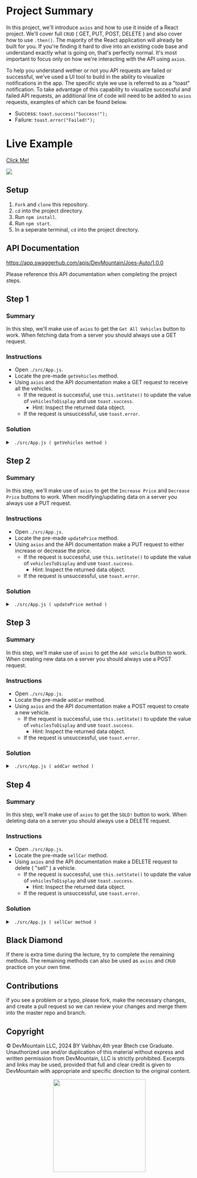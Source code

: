 
# Project Summary

In this project, we'll introduce `axios` and how to use it inside of a React project. We'll cover full `CRUD` ( GET, PUT, POST, DELETE ) and also cover how to use `.then()`. The majority of the React application will already be built for you. If you're finding it hard to dive into an existing code base and understand exactly what is going on, that's perfectly normal. It's most important to focus only on how we're interacting with the API using `axios`.

To help you understand wether or not you API requests are failed or successful, we've used a UI tool to build in the ability to visualize notifications in the app. The specific style we use is referred to as a "toast" notification. To take advantage of this capability to visualize successful and failed API requests, an additional line of code will need to be added to `axios` requests, examples of which can be found below.

* Success: `toast.success("Success!");`
* Failure: `toast.error("Failed!");`

# Live Example

<a href="https://devmountain.github.io/react-3-mini/">Click Me!</a>

<img src="https://github.com/DevMountain/react-3-mini/blob/solution/assets/1.png" />

## Setup

1.  `Fork` and `clone` this repository.
2.  `cd` into the project directory.
3.  Run `npm install`.
4.  Run `npm start`.
5.  In a seperate terminal, `cd` into the project directory.

## API Documentation

https://app.swaggerhub.com/apis/DevMountain/Joes-Auto/1.0.0

Please reference this API documentation when completing the project steps.

## Step 1

### Summary

In this step, we'll make use of `axios` to get the `Get All Vehicles` button to work. When fetching data from a server you should always use a GET request.

### Instructions

* Open `./src/App.js`.
* Locate the pre-made `getVehicles` method.
* Using `axios` and the API documentation make a GET request to receive all the vehicles.
  * If the request is successful, use `this.setState()` to update the value of `vehiclesToDisplay` and use `toast.success`.
    * Hint: Inspect the returned data object.
  * If the request is unsuccessful, use `toast.error`.

### Solution

<details>

<summary> <code> ./src/App.js ( getVehicles method ) </code> </summary>

```js
getVehicles() {
  axios.get('https://joes-autos.herokuapp.com/api/vehicles').then( results => {
    toast.success("Successfully got Vehicles.");
    this.setState({ 'vehiclesToDisplay': results.data });
  }).catch( () => toast.error("Failed at fetching Vehicles") );
}
```

</details>

## Step 2

### Summary

In this step, we'll make use of `axios` to get the `Increase Price` and `Decrease Price` buttons to work. When modifying/updating data on a server you always use a PUT request.

### Instructions

* Open `./src/App.js`.
* Locate the pre-made `updatePrice` method.
* Using `axios` and the API documentation make a PUT request to either increase or decrease the price.
  * If the request is successful, use `this.setState()` to update the value of `vehiclesToDisplay` and use `toast.success`.
    * Hint: Inspect the returned data object.
  * If the request is unsuccessful, use `toast.error`.

### Solution

<details>

<summary> <code> ./src/App.js ( updatePrice method ) </code> </summary>

```js
updatePrice( priceChange, id ) {
  axios.put(`https://joes-autos.herokuapp.com/api/vehicles/${ id }/${ priceChange }`).then( results => {
    toast.success("Successfully updated price.");
    this.setState({ 'vehiclesToDisplay': results.data.vehicles });
  }).catch( () => toast.error("Failed at updating price") );
}
```

</details>

## Step 3

### Summary

In this step, we'll make use of `axios` to get the `Add vehicle` button to work. When creating new data on a server you should always use a POST request.

### Instructions

* Open `./src/App.js`.
* Locate the pre-made `addCar` method.
* Using `axios` and the API documentation make a POST request to create a new vehicle.
  * If the request is successful, use `this.setState()` to update the value of `vehiclesToDisplay` and use `toast.success`.
    * Hint: Inspect the returned data object.
  * If the request is unsuccessful, use `toast.error`.

### Solution

<details>

<summary> <code> ./src/App.js ( addCar method ) </code> </summary>

```js
addCar() {
  let newCar = {
    make: this.make.value,
    model: this.model.value,
    color: this.color.value,
    year: this.year.value,
    price: this.price.value
  };

  axios.post('https://joes-autos.herokuapp.com/api/vehicles', newCar).then( results => {
    toast.success("Successfully added vehicle.");
    this.setState({ vehiclesToDisplay: results.data.vehicles });
  }).catch( () => toast.error('Failed at adding new vehicle.') );
}
```

</details>

## Step 4

### Summary

In this step, we'll make use of `axios` to get the `SOLD!` button to work. When deleting data on a server you should always use a DELETE request.

### Instructions

* Open `./src/App.js`.
* Locate the pre-made `sellCar` method.
* Using `axios` and the API documentation make a DELETE request to delete ( "sell" ) a vehicle.
  * If the request is successful, use `this.setState()` to update the value of `vehiclesToDisplay` and use `toast.success`.
    * Hint: Inspect the returned data object.
  * If the request is unsuccessful, use `toast.error`.

### Solution

<details>

<summary> <code> ./src/App.js ( sellCar method ) </code> </summary>

```js
sellCar( id ) {
  axios.delete(`https://joes-autos.herokuapp.com/api/vehicles/${ id }`).then( results => {
    toast.success("Successfully sold car.");
    this.setState({ 'vehiclesToDisplay': results.data.vehicles });
  }).catch( () => toast.error("Failed at selling car.") );
}
```

</details>

## Black Diamond

If there is extra time during the lecture, try to complete the remaining methods. The remaining methods can also be used as `axios` and `CRUD` practice on your own time.

## Contributions

If you see a problem or a typo, please fork, make the necessary changes, and create a pull request so we can review your changes and merge them into the master repo and branch.

## Copyright

© DevMountain LLC, 2024 BY Vaibhav,4th year Btech cse Graduate. Unauthorized use and/or duplication of this material without express and written permission from DevMountain, LLC is strictly prohibited. Excerpts and links may be used, provided that full and clear credit is given to DevMountain with appropriate and specific direction to the original content.

<p align="center">
<img src="https://s3.amazonaws.com/devmountain/readme-logo.png" width="250">
</p>
